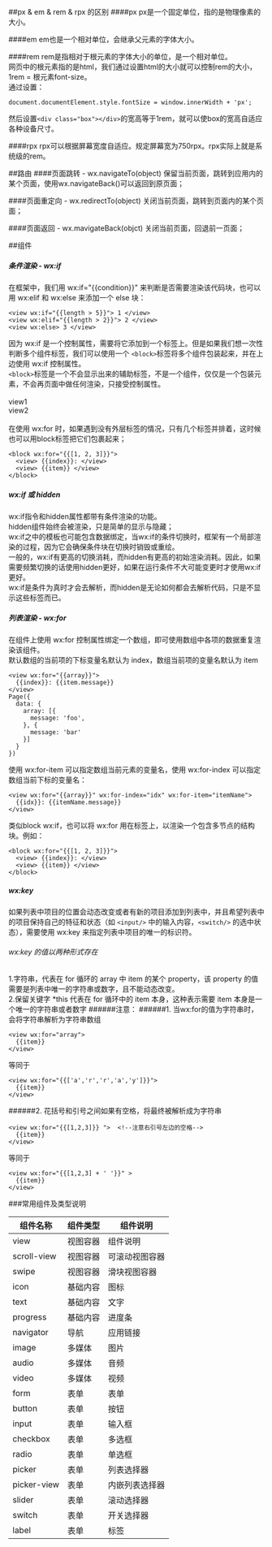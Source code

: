 ##px & em & rem & rpx 的区别
####px
px是一个固定单位，指的是物理像素的大小。

####em
em也是一个相对单位，会继承父元素的字体大小。

####rem
rem是指相对于根元素的字体大小的单位，是一个相对单位。  
网页中的根元素指的是html，我们通过设置html的大小就可以控制rem的大小，1rem = 根元素font-size。  
通过设置：  

	document.documentElement.style.fontSize = window.innerWidth + 'px';
然后设置`<div class="box"></div>`的宽高等于1rem，就可以使box的宽高自适应各种设备尺寸。

####rpx
rpx可以根据屏幕宽度自适应。规定屏幕宽为750rpx。rpx实际上就是系统级的rem。

##路由
####页面跳转 - wx.navigateTo(object)
保留当前页面，跳转到应用内的某个页面，使用wx.navigateBack()可以返回到原页面；

####页面重定向 - wx.redirectTo(object)
关闭当前页面，跳转到页面内的某个页面；

####页面返回 - wx.mavigateBack(objct)
关闭当前页面，回退前一页面；

##组件
##### 条件渲染 - wx:if
在框架中，我们用 wx:if="{{condition}}" 来判断是否需要渲染该代码块，也可以用 wx:elif 和 wx:else 来添加一个 else 块：

	<view wx:if="{{length > 5}}"> 1 </view>
	<view wx:elif="{{length > 2}}"> 2 </view>
	<view wx:else> 3 </view>
因为 wx:if 是一个控制属性，需要将它添加到一个标签上。但是如果我们想一次性判断多个组件标签，我们可以使用一个 `<block>`标签将多个组件包装起来，并在上边使用 wx:if 控制属性。  
`<block>`标签是一个不会显示出来的辅助标签，不是一个组件，仅仅是一个包装元素，不会再页面中做任何渲染，只接受控制属性。  
	<block wx:if="{{true}}">  
	  <view> view1 </view>  
	  <view> view2 </view>  
	</block>  
在使用 wx:for 时，如果遇到没有外层标签的情况，只有几个标签并排着，这时候也可以用block标签把它们包裹起来；
	
	<block wx:for="{{[1, 2, 3]}}">  
	  <view> {{index}}: </view>  
	  <view> {{item}} </view>  
	</block> 

##### wx:if 或 hidden
wx:if指令和hidden属性都带有条件渲染的功能。  
hidden组件始终会被渲染，只是简单的显示与隐藏；  
wx:if之中的模板也可能包含数据绑定，当wx:if的条件切换时，框架有一个局部渲染的过程，因为它会确保条件块在切换时销毁或重绘。  
一般的，wx:if有更高的切换消耗，而hidden有更高的初始渲染消耗。因此，如果需要频繁切换的话使用hidden更好，如果在运行条件不大可能变更时才使用wx:if更好。  
wx:if是条件为真时才会去解析，而hidden是无论如何都会去解析代码，只是不显示这些标签而已。

##### 列表渲染 - wx:for
在组件上使用 wx:for 控制属性绑定一个数组，即可使用数组中各项的数据重复渲染该组件。  
默认数组的当前项的下标变量名默认为 index，数组当前项的变量名默认为 item

	<view wx:for="{{array}}">
	  {{index}}: {{item.message}}
	</view>
	Page({
	  data: {
	    array: [{
	      message: 'foo',
	    }, {
	      message: 'bar'
	    }]
	  }
	}) 
使用 wx:for-item 可以指定数组当前元素的变量名，使用 wx:for-index 可以指定数组当前下标的变量名：

	<view wx:for="{{array}}" wx:for-index="idx" wx:for-item="itemName">
	  {{idx}}: {{itemName.message}}
	</view>
类似block wx:if，也可以将 wx:for 用在<block/>标签上，以渲染一个包含多节点的结构块。例如：

	<block wx:for="{{[1, 2, 3]}}">
	  <view> {{index}}: </view>
	  <view> {{item}} </view>
	</block>
##### wx:key
如果列表中项目的位置会动态改变或者有新的项目添加到列表中，并且希望列表中的项目保持自己的特征和状态（如 `<input/>` 中的输入内容，`<switch/>` 的选中状态），需要使用 wx:key 来指定列表中项目的唯一的标识符。
###### wx:key 的值以两种形式存在
1.字符串，代表在 for 循环的 array 中 item 的某个 property，该 property 的值需要是列表中唯一的字符串或数字，且不能动态改变。  
2.保留关键字 *this 代表在 for 循环中的 item 本身，这种表示需要 item 本身是一个唯一的字符串或者数字
######注意：
######1. 当wx:for的值为字符串时，会将字符串解析为字符串数组 

	<view wx:for="array">
	  {{item}}
	</view>

等同于 

	<view wx:for="{{['a','r','r','a','y']}}">
	  {{item}}
	</view>
######2. 花括号和引号之间如果有空格，将最终被解析成为字符串  
 
	<view wx:for="{{[1,2,3]}} ">  <!--注意右引号左边的空格-->
	  {{item}}
	</view>
等同于

	<view wx:for="{{[1,2,3] + ' '}}" >
	  {{item}}
	</view>
###常用组件及类型说明
<table style="border-collapse: collapse;">
	<thead>
		<tr>
	        <th>组件名称</th>
	        <th>组件类型</th>
	        <th>组件说明</th> 
	    </tr>
	</thead>
	<tbody>	
	    <tr>
	        <td>view</td>
	        <td>视图容器</td>
	        <td>组件说明</td> 
	    </tr>
	    <tr>
	        <td>scroll-view</td>
	        <td>视图容器</td>
	        <td>可滚动视图容器</td> 
	    </tr>
	    <tr>
	        <td>swipe</td>
	        <td>视图容器</td>
	        <td>滑块视图容器</td> 
	    </tr>
		<tr>
	        <td>icon</td>
	        <td>基础内容</td>
	        <td>图标</td> 
	    </tr>
	    <tr>
	        <td>text</td>
	        <td>基础内容</td>
	        <td>文字</td> 
	    </tr> 
	    <tr>
	        <td>progress</td>
	        <td>基础内容</td>
	        <td>进度条</td> 
	    </tr>
		<tr>
	        <td>navigator</td>
	        <td>导航</td>
	        <td>应用链接</td> 
	    </tr>
		<tr>
	        <td>image</td>
	        <td>多媒体</td>
	        <td>图片</td> 
	    </tr> 
		<tr>
	        <td>audio</td>
	        <td>多媒体</td>
	        <td>音频</td> 
	    </tr>
		<tr>
	        <td>video</td>
	        <td>多媒体 </td>
	        <td>视频</td> 
	    </tr> 
		<tr>
	        <td>form</td>
	        <td>表单</td>
	        <td>表单</td> 
	    </tr>
		<tr>
	        <td>button</td>
	        <td>表单</td>
	        <td>按钮</td> 
	    </tr>
	    <tr>
	        <td>input</td>
	        <td>表单</td>
	        <td>输入框</td> 
	    </tr>
	    <tr>
	        <td>checkbox</td>
	        <td>表单</td>
	        <td>多选框</td> 
	    </tr>
		<tr>
	        <td>radio</td>
	        <td>表单</td>
	        <td>单选框</td> 
	    </tr>
		<tr>
	        <td>picker</td>
	        <td>表单</td>
	        <td>列表选择器</td> 
	    </tr>
		<tr>
	        <td>picker-view</td>
	        <td>表单</td>
	        <td>内嵌列表选择器</td> 
	    </tr>
	    <tr>
	        <td>slider</td>
	        <td>表单</td>
	        <td>滚动选择器</td> 
	    </tr>
	    <tr>
	        <td>switch</td>
	        <td>表单</td>
	        <td>开关选择器</td> 
	    </tr>
		<tr>
	        <td>label</td>
	        <td>表单</td>
	        <td>标签</td> 
	    </tr> 
	</tbody>
</table> 